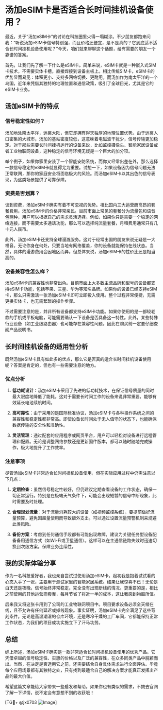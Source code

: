 # 汤加eSIM卡是否适合长时间挂机设备使用？

最近，关于“汤加eSIM卡”的讨论在科技圈里火得一塌糊涂。不少朋友都跑来问我：“听说汤加eSIM卡信号特别强，而且价格还便宜，是不是真的？它到底适不适合长时间挂机设备使用呢？”今天，咱们就来聊聊这个话题，给有需要的朋友一个靠谱的答案。

首先，让我们先了解一下什么是eSIM卡。简单来说，eSIM卡就是一种嵌入式SIM卡技术，不需要实体卡槽，直接焊接到设备主板上。相比传统SIM卡，eSIM卡的优势显而易见：体积更小、支持多网络切换、更耐用。而汤加作为南太平洋的一个岛国，近年来凭借其独特的地理位置和通信政策，吸引了全球目光，尤其是它的eSIM卡业务。

## 汤加eSIM卡的特点

### 信号稳定性如何？

汤加地处南太平洋，远离大陆，但它却拥有得天独厚的地理位置优势。由于远离人口密集的大城市，汤加的基站密度较低，这意味着电磁波干扰少，信号传输更加稳定。对于那些需要长时间挂机运行的设备来说，比如监控摄像头、智能家居设备或者工业物联网设备，这种稳定的信号环境无疑是一个巨大的加分项。

举个例子，如果你家里安装了一个智能安防系统，而你又经常出差在外，那么选择一款信号稳定的eSIM卡就显得尤为重要。试想一下，如果设备因为信号问题无法正常联网，那你的家庭安全将面临极大的风险。而汤加eSIM卡以其出色的信号表现，为这类场景提供了可靠保障。

### 资费是否划算？

谈到资费，汤加eSIM卡确实有着不可忽视的优势。相比国内三大运营商高昂的套餐费用，汤加eSIM卡的价格非常亲民。目前市面上常见的套餐分为流量包和语音包两种，用户可以根据自己的需求灵活选择。例如，如果你只是需要一个稳定的网络连接，而不需要太多通话功能，那么可以选择纯流量套餐，月租费用通常只有几十元人民币。

此外，汤加eSIM卡还支持全球漫游服务。这对于经常出国的朋友来说无疑是一大福音。无论你身在何处，只要当地有网络覆盖，你的设备就能保持在线状态。当然，具体的漫游费用会因地区而异，但总体来说，汤加eSIM卡的性价比还是相当高的。

### 设备兼容性怎么样？

汤加eSIM卡的兼容性也非常出色。目前市面上大多数主流品牌和型号的设备都支持eSIM卡功能，包括苹果、三星、华为等知名品牌。如果你的设备已经支持eSIM卡，那么只需激活一张汤加eSIM卡即可立即投入使用。整个过程非常便捷，无需更换实体卡，也无需繁琐的操作步骤。

不过需要注意的是，并非所有设备都支持eSIM卡功能。如果你使用的是一部较老款的手机或平板电脑，可能需要确认一下设备是否具备这一特性。此外，某些特殊行业设备（如工业级路由器）也可能存在兼容性问题，因此在购买前一定要仔细查阅产品说明书。

## 长时间挂机设备的适用性分析

既然汤加eSIM卡具有如此多的优点，那么它是否真的适合长时间挂机设备使用呢？答案是肯定的，但也有一些需要注意的地方。

### 优点分析

1. **低功耗设计**：汤加eSIM卡采用了先进的低功耗技术，在保证信号质量的同时最大限度地降低了能耗。这对于需要长时间工作的设备来说非常重要，能够有效延长电池续航时间。
   
2. **高可靠性**：由于采用的是国际标准协议，汤加eSIM卡与各种操作系统之间的兼容性和稳定性都非常高。即使设备长时间处于无人值守的状态下，也能确保数据传输的安全性和准确性。

3. **灵活管理**：通过配套的应用程序或网页平台，用户可以轻松对设备进行远程管理和配置。无论是调整网络参数还是更新固件版本，都可以随时随地完成操作，极大地提升了工作效率。

### 注意事项

尽管汤加eSIM卡非常适合长时间挂机设备使用，但在实际应用过程中仍需注意以下几点：

1. **定期检查**：虽然信号稳定性较好，但仍建议定期查看设备的工作状态，确保一切正常运行。特别是在极端天气条件下，可能会出现短暂的信号中断现象，此时需要及时处理。

2. **合理规划流量**：对于流量消耗较大的设备（如视频监控系统），要提前做好流量预算，避免因超量使用而导致额外支出。可以通过设置流量预警机制来规避此类风险。

3. **备份方案**：考虑到任何通信手段都有可能出现故障，建议为关键任务型设备配备备用通信方式（如Wi-Fi或卫星通信）。这样可以在主通信链路失效时迅速切换到次级方案，保障业务连续性。

## 我的实际体验分享

作为一名科技爱好者，我也亲自尝试过使用汤加eSIM卡。起初我是抱着试试看的心态入手了一张，主要用于测试家里的智能家居系统。结果让我惊喜不已！无论是白天还是夜晚，信号始终非常稳定，完全没有出现断线的情况。更重要的是，相比之前使用的其他运营商套餐，每月节省了将近一半的成本，这让我感到物超所值。

后来我又将这张卡用到了公司的工业物联网项目中。项目要求设备必须全天候在线，且不允许有任何延迟或掉线现象。事实证明，汤加eSIM卡完全满足了这些苛刻条件。无论是高温潮湿的仓库环境，还是寒冷干燥的工厂车间，它都能保持正常工作状态，为我们的项目成功实施立下了汗马功劳。

## 总结

综上所述，汤加eSIM卡确实是一款非常适合长时间挂机设备使用的优秀产品。它凭借卓越的信号稳定性、实惠的价格以及广泛的兼容性，在众多同类产品中脱颖而出。当然，在决定是否选用它之前，还需要结合自身具体需求进行全面评估。毕竟每个应用场景都有其独特之处，只有找到最适合自己的解决方案才能真正发挥出产品的最大价值。

希望这篇文章能给大家带来一些启发和帮助。如果你也有类似的需求，不妨去官网了解一下详情，说不定会有意想不到的收获哦！

[TG💪+ @jx0703 ![Image](https://github.com/user-attachments/assets/dbca1d08-cadb-493c-b0ec-ad6f7a83f270)]